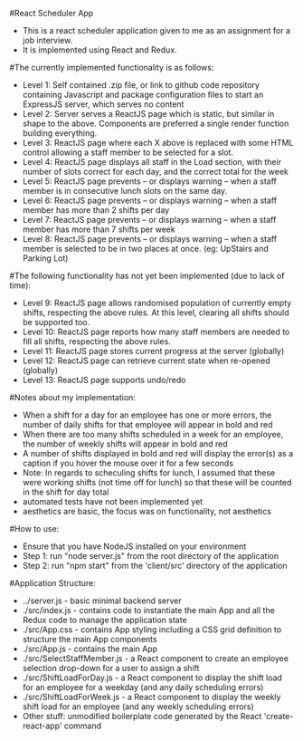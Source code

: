 #React Scheduler App

* This is a react scheduler application given to me as an assignment for a job interview. 
* It is implemented using React and Redux.

#The currently implemented functionality is as follows:

* Level 1: Self contained .zip file, or link to github code repository containing Javascript and package configuration files to start an ExpressJS server, which serves no content
* Level 2: Server serves a ReactJS page which is static, but similar in shape to the above. Components are preferred a single render function building everything.
* Level 3: ReactJS page where each X above is replaced with some HTML control allowing a staff member to be selected for a slot.
* Level 4: ReactJS page displays all staff in the Load section, with their number of slots correct for each day, and the correct total for the week
* Level 5: ReactJS page prevents – or displays warning – when a staff member is in consecutive lunch slots on the same day.
* Level 6: ReactJS page prevents – or displays warning – when a staff member has more than 2 shifts per day
* Level 7: ReactJS page prevents – or displays warning – when a staff member has more than 7 shifts per week
* Level 8: ReactJS page prevents – or displays warning – when a staff member is selected to be in two places at once. (eg: UpStairs and Parking Lot)

#The following functionality has not yet been implemented (due to lack of time):

* Level 9: ReactJS page allows randomised population of currently empty shifts, respecting the above rules. At this level, clearing all shifts should be supported too.
* Level 10: ReactJS page reports how many staff members are needed to fill all shifts, respecting the above rules.
* Level 11: ReactJS page stores current progress at the server (globally)
* Level 12: ReactJS page can retrieve current state when re-opened (globally)
* Level 13: ReactJS page supports undo/redo

#Notes about my implementation:

* When a shift for a day for an employee has one or more errors, the number of daily shifts for that employee will appear in bold and red
* When there are too many shifts scheduled in a week for an employee, the number of weekly shifts will appear in bold and red
* A number of shifts displayed in bold and red will display the error(s) as a caption if you hover the mouse over it for a few seconds
* Note: In regards to scheculing shifts for lunch, I assumed that these were working shifts (not time off for lunch) so that these will be counted in the shift for day total
* automated tests have not been implemented yet
* aesthetics are basic, the focus was on functionality, not aesthetics

#How to use:

* Ensure that you have NodeJS installed on your environment
* Step 1: run "node server.js" from the root directory of the application
* Step 2: run "npm start" from the 'client/src' directory of the application

#Application Structure:

* ../server.js - basic minimal backend server
* ./src/index.js - contains code to instantiate the main App and all the Redux code to manage the application state
* ./src/App.css - contains App styling including a CSS grid definition to structure the main App components
* ./src/App.js - contains the main App 
* ./src/SelectStaffMember.js - a React component to create an employee selection drop-down for a user to assign a shift
* ./src/ShiftLoadForDay.js - a React component to display the shift load for an employee for a weekday (and any daily scheduling errors)
* ./src/ShiftLoadForWeek.js - a React component to display the weekly shift load for an employee (and any weekly scheduling errors)
* Other stuff: unmodified boilerplate code generated by the React 'create-react-app' command
